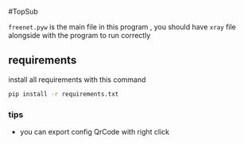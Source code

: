 #TopSub

`freenet.pyw` is the main file in this program , you should have `xray` file alongside with the program to run correctly 

## requirements

install all requirements with this command

```bash
pip install -r requirements.txt
```

### tips 

* you can export config QrCode with right click
